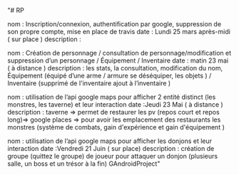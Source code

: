 "# RP

nom : Inscription/connexion, authentification par google, suppression de son propre compte, mise en place de travis 
	date : Lundi 25 mars après-midi ( sur place )
	description :



nom : Création de personnage / consultation de personnage/modification et suppression d’un personnage / Équipement / Inventaire 
	date : matin 23 mai ( à distance )
	description : les stats, la consultation, modification du nom, Équipement (équipé d’une arme / armure se déséquiper, les objets  ) / Inventaire (supprimé de l'inventaire ajout  à l’inventaire ) 


nom : utilisation de l’api google maps pour afficher 2 entité distinct (les monstres, les taverne) et leur interaction
	date :Jeudi 23 Mai ( à distance )
	description : 
  taverne => permet de restaurer les pv (repos court et repos long)=> google places => pour avoir les emplacement des restaurants
	les monstres (système de combats, gain d'expérience et gain d'équipement )



nom : utilisation de l’api google maps pour afficher les donjons et leur interaction
	date :Vendredi 21 Juin ( sur place)
	description : création de groupe (quittez le groupe) de joueur pour attaquer un donjon (plusieurs salle, un boss et un trésor à la fin) 
GAndroidProject" 

